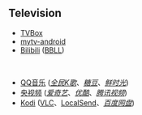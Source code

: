 ## Television

* [TVBox](https://github.com/o0HalfLife0o/TVBoxOSC)
* [mytv-android](https://github.com/yaoxieyoulei/mytv-android)
* [Bilibili](https://app.bilibili.com) ([BBLL](https://github.com/xiaye13579/BBLL))

<br>

* [QQ音乐](https://y.qq.com) ([_全民K歌_](https://kg.qq.com)、[_糖豆_](https://www.tangdou.com)、[_鲜时光_](https://tv.ixigua.com))
* [央视频](https://yangshipin.cn) ([_爱奇艺_](https://www.iqiyi.com)、[_优酷_](https://www.youku.com)、[_腾讯视频_](https://v.qq.com))
* [Kodi](https://kodi.tv) ([VLC](https://www.videolan.org)、[LocalSend](https://localsend.org)、[_百度网盘_](https://pan.baidu.com))

